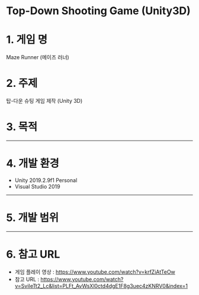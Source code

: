 Top-Down Shooting Game (Unity3D)
======================

# 1. 게임 명
Maze Runner (메이즈 러너)


# 2. 주제
탑-다운 슈팅 게임 제작 (Unity 3D)


# 3. 목적


****
# 4. 개발 환경
* Unity 2019.2.9f1 Personal
* Visual Studio 2019


****
# 5. 개발 범위


****
# 6. 참고 URL
* 게임 플레이 영상 : https://www.youtube.com/watch?v=krfZiAtTeOw
* 참고 URL : https://www.youtube.com/watch?v=SviIeTt2_Lc&list=PLFt_AvWsXl0ctd4dgE1F8g3uec4zKNRV0&index=1

